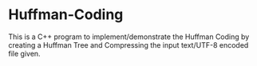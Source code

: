 # Huffman-Coding
This is a C++ program to implement/demonstrate the Huffman Coding by creating a Huffman Tree and Compressing the input text/UTF-8 encoded file given.
